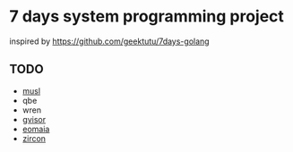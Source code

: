 # 7 days system programming project
inspired by https://github.com/geektutu/7days-golang

## TODO
- [musl](https://github.com/Martins3/Martins3.github.io/blob/master/unix/musl.md)
- qbe
- wren
- [gvisor](https://github.com/Martins3/Martins3.github.io/blob/master/hack/kvm/gvisor.md)
- [eomaia](https://github.com/Martins3/Martins3.github.io/blob/master/net/eomaia.md)
- [zircon](https://github.com/Martins3/Martins3.github.io/blob/master/os/zicron/zicron_overview.md)
